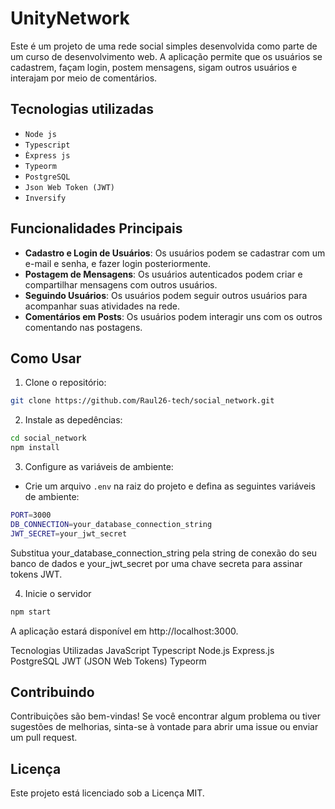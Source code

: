 # UnityNetwork

Este é um projeto de uma rede social simples desenvolvida como parte de um curso de desenvolvimento web. A aplicação permite que os usuários se cadastrem, façam login, postem mensagens, sigam outros usuários e interajam por meio de comentários.

## Tecnologias utilizadas

- ``Node js``
- ``Typescript``
- ``Èxpress js``
- ``Typeorm``
- ``PostgreSQL``
- ``Json Web Token (JWT)``
- ``Inversify``

## Funcionalidades Principais

- **Cadastro e Login de Usuários**: Os usuários podem se cadastrar com um e-mail e senha, e fazer login posteriormente.
- **Postagem de Mensagens**: Os usuários autenticados podem criar e compartilhar mensagens com outros usuários.
- **Seguindo Usuários**: Os usuários podem seguir outros usuários para acompanhar suas atividades na rede.
- **Comentários em Posts**: Os usuários podem interagir uns com os outros comentando nas postagens.

## Como Usar

1. Clone o repositório:

```bash
git clone https://github.com/Raul26-tech/social_network.git
```
2. Instale as depedências:

```bash
cd social_network
npm install
```

3. Configure as variáveis de ambiente:
   
- Crie um arquivo `.env` na raiz do projeto e defina as seguintes variáveis de ambiente:
```bash
PORT=3000
DB_CONNECTION=your_database_connection_string
JWT_SECRET=your_jwt_secret
```
Substitua your_database_connection_string pela string de conexão do seu banco de dados e your_jwt_secret por uma chave secreta para assinar tokens JWT.

4. Inicie o servidor
```bash
npm start
```

A aplicação estará disponível em http://localhost:3000.

Tecnologias Utilizadas
JavaScript
Typescript
Node.js
Express.js
PostgreSQL
JWT (JSON Web Tokens)
Typeorm

## Contribuindo
Contribuições são bem-vindas! Se você encontrar algum problema ou tiver sugestões de melhorias, sinta-se à vontade para abrir uma issue ou enviar um pull request.

## Licença
Este projeto está licenciado sob a Licença MIT.




